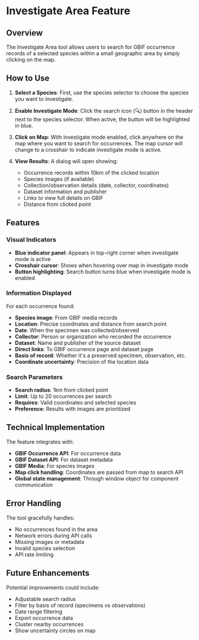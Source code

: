 # Investigate Area Feature

## Overview
The Investigate Area tool allows users to search for GBIF occurrence records of a selected species within a small geographic area by simply clicking on the map.

## How to Use

1. **Select a Species**: First, use the species selector to choose the species you want to investigate.

2. **Enable Investigate Mode**: Click the search icon (🔍) button in the header next to the species selector. When active, the button will be highlighted in blue.

3. **Click on Map**: With investigate mode enabled, click anywhere on the map where you want to search for occurrences. The map cursor will change to a crosshair to indicate investigate mode is active.

4. **View Results**: A dialog will open showing:
   - Occurrence records within 10km of the clicked location
   - Species images (if available)
   - Collection/observation details (date, collector, coordinates)
   - Dataset information and publisher
   - Links to view full details on GBIF
   - Distance from clicked point

## Features

### Visual Indicators
- **Blue indicator panel**: Appears in top-right corner when investigate mode is active
- **Crosshair cursor**: Shows when hovering over map in investigate mode
- **Button highlighting**: Search button turns blue when investigate mode is enabled

### Information Displayed
For each occurrence found:
- **Species image**: From GBIF media records
- **Location**: Precise coordinates and distance from search point  
- **Date**: When the specimen was collected/observed
- **Collector**: Person or organization who recorded the occurrence
- **Dataset**: Name and publisher of the source dataset
- **Direct links**: To GBIF occurrence page and dataset page
- **Basis of record**: Whether it's a preserved specimen, observation, etc.
- **Coordinate uncertainty**: Precision of the location data

### Search Parameters
- **Search radius**: 1km from clicked point
- **Limit**: Up to 20 occurrences per search
- **Requires**: Valid coordinates and selected species
- **Preference**: Results with images are prioritized

## Technical Implementation

The feature integrates with:
- **GBIF Occurrence API**: For occurrence data
- **GBIF Dataset API**: For dataset metadata  
- **GBIF Media**: For species images
- **Map click handling**: Coordinates are passed from map to search API
- **Global state management**: Through window object for component communication

## Error Handling

The tool gracefully handles:
- No occurrences found in the area
- Network errors during API calls
- Missing images or metadata
- Invalid species selection
- API rate limiting

## Future Enhancements

Potential improvements could include:
- Adjustable search radius
- Filter by basis of record (specimens vs observations)
- Date range filtering
- Export occurrence data
- Cluster nearby occurrences
- Show uncertainty circles on map